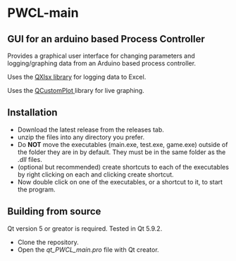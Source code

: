 # PWCL-main

## GUI for an arduino based Process Controller

Provides a graphical user interface for changing parameters and logging/graphing data from an Arduino based process controller. 

Uses the [QXlsx library](https://github.com/j2doll/QXlsx) for logging data to Excel. 

Uses the [ QCustomPlot ](http://www.qcustomplot.com/) library for live graphing. 



## Installation
  * Download the latest release from the releases tab. 
  * unzip the files into any directory you prefer. 
  * Do **NOT** move the executables (main.exe, test.exe, game.exe) outside of the folder they are in by default. They must be in the same folder as the *.dll* files.  
  * (optional but recommended) create shortcuts to each of the executables by right clicking on each and clicking create shortcut.
  * Now double click on one of the executables, or a shortcut to it, to start the program. 

## Building from source 

   Qt version 5 or greator is required. Tested in Qt 5.9.2.

  * Clone the repository. 
  * Open the *qt_PWCL_main.pro* file with Qt creator. 


